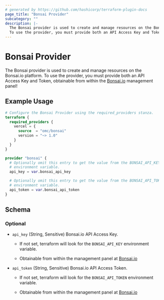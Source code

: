 ```yaml
---
# generated by https://github.com/hashicorp/terraform-plugin-docs
page_title: "Bonsai Provider"
subcategory: ""
description: |-
  The Bonsai provider is used to create and manage resources on the Bonsai.io platform.
  To use the provider, you must provide both an API Access Key and Token, obtainable from within the Bonsai.io https://bonsai.io management panel!
---
```


# Bonsai Provider

The Bonsai provider is used to create and manage resources on the Bonsai.io platform.
To use the provider, you must provide both an API Access Key and Token, obtainable from within the [Bonsai.io](https://bonsai.io) management panel!

## Example Usage

```terraform
# Configure the Bonsai Provider using the required_providers stanza.
terraform {
  required_providers {
    vercel = {
      source  = "omc/bonsai"
      version = "~> 1.0"
    }
  }
}

provider "bonsai" {
  # Optionally omit this entry to get the value from the BONSAI_API_KEY
  # environment variable.
  api_key = var.bonsai_api_key

  # Optionally omit this entry to get the value from the BONSAI_API_TOKEN
  # environment variable.
  api_token = var.bonsai_api_token
}
```

<!-- schema generated by tfplugindocs -->
## Schema

### Optional

- `api_key` (String, Sensitive) Bonsai.io API Access Key.

   - If not set, terraform will look for the `BONSAI_API_KEY`    environment variable.

   - Obtainable from within the management panel at    [Bonsai.io](https://bonsai.io)
- `api_token` (String, Sensitive) Bonsai.io API Access Token.

   - If not set, terraform will look for the `BONSAI_API_TOKEN`    environment variable.

   - Obtainable from within the management panel at    [Bonsai.io](https://bonsai.io)
